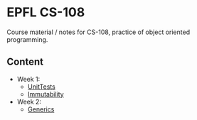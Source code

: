 # EPFL CS-108

Course material / notes for CS-108, practice of object oriented programming.

## Content
- Week 1: 
  - [UnitTests](/src/UnitTests)
  - [Immutability](/src/Immutability)
- Week 2:
  - [Generics](/src/Generics)
